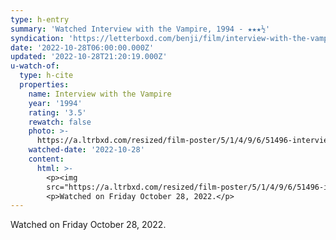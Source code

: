 ```yaml
---
type: h-entry
summary: 'Watched Interview with the Vampire, 1994 - ★★★½'
syndication: 'https://letterboxd.com/benji/film/interview-with-the-vampire/'
date: '2022-10-28T06:00:00.000Z'
updated: '2022-10-28T21:20:19.000Z'
u-watch-of:
  type: h-cite
  properties:
    name: Interview with the Vampire
    year: '1994'
    rating: '3.5'
    rewatch: false
    photo: >-
      https://a.ltrbxd.com/resized/film-poster/5/1/4/9/6/51496-interview-with-the-vampire-0-600-0-900-crop.jpg?v=25c5aebf77
    watched-date: '2022-10-28'
    content:
      html: >-
        <p><img
        src="https://a.ltrbxd.com/resized/film-poster/5/1/4/9/6/51496-interview-with-the-vampire-0-600-0-900-crop.jpg?v=25c5aebf77"/></p>
        <p>Watched on Friday October 28, 2022.</p>
---
```

Watched on Friday October 28, 2022.
